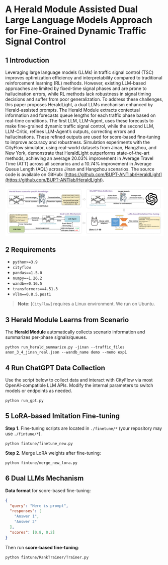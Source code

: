 # A Herald Module Assisted Dual Large Language Models Approach for Fine-Grained Dynamic Traffic Signal Control

<a id="Introduction"></a>

## 1 Introduction

Leveraging large language models (LLMs) in traffic signal control (TSC) improves optimization efficiency and interpretability compared to traditional reinforcement learning (RL) methods. However, existing LLM-based approaches are limited by fixed-time signal phases and are prone to hallucination errors, while RL methods lack robustness in signal timing decisions and suffer from poor generalization. To address these challenges, this paper proposes HeraldLight, a dual LLMs mechanism enhanced by Herald-assisted prompts. The Herald Module extracts contextual information and forecasts queue lengths for each traffic phase based on real-time conditions. The first LLM, LLM-Agent, uses these forecasts to make fine-grained dynamic traffic signal control, while the second LLM, LLM-Critic, refines LLM-Agent’s outputs, correcting errors and hallucinations. These refined outputs are used for score-based fine-tuning to improve accuracy and robustness. Simulation experiments with the CityFlow simulator, using real-world datasets from Jinan, Hangzhou, and New York, demonstrate that HeraldLight outperforms state-of-the-art methods, achieving an average 20.03% improvement in Average Travel Time (ATT) across all scenarios and a 10.74% improvement in Average Queue Length (AQL) across Jinan and Hangzhou scenarios. The source code is available on GitHub: [https://github.com/BUPT-ANTlab/HeraldLight](https://github.com/BUPT-ANTlab/HeraldLight).

![HeraldLight](./docs/overview.png)

<a id="requirements"></a>

## 2 Requirements

* `python>=3.9`
* `cityflow`
* `pandas==1.5.0`
* `numpy==1.26.2`
* `wandb==0.16.5`
* `transformers==4.51.3`
* `vllm==0.8.5.post1`

> **Note:** [`CityFlow`] requires a Linux environment. We run on Ubuntu.

<a id="Usage"></a>

## 3 Herald Module Learns from Scenario

The **Herald Module** automatically collects scenario information and summarizes per-phase signals/queues.

```shell
python run_herald_summarize.py -jinan --traffic_files anon_3_4_jinan_real.json --wandb_name demo --memo exp1
```

<a id="Training"></a>

## 4 Run ChatGPT Data Collection

Use the script below to collect data and interact with CityFlow via most OpenAI-compatible LLM APIs.
Modify the internal parameters to switch models or endpoints as needed.

```shell
python run_gpt.py
```

## 5 LoRA-based Imitation Fine-tuning

**Step 1.** Fine-tuning scripts are located in `./finetune/*` (your repository may use `./fintune/*`).

```shell
python fintune/finetune_new.py
```

**Step 2.** Merge LoRA weights after fine-tuning:

```shell
python fintune/merge_new_lora.py
```

## 6 Dual LLMs Mechanism

**Data format** for score-based fine-tuning:

```json
{
  "query": "Here is prompt",
  "responses": [
    "Answer 1",
    "Answer 2"
  ],
  "scores": [0.8, 0.2]
}
```

Then run **score-based fine-tuning**:

```shell
python fintune/RankTrainer/Trainer.py
```
